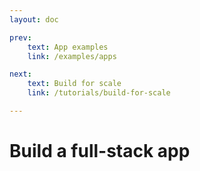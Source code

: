 ```yaml
---
layout: doc

prev:
    text: App examples
    link: /examples/apps

next:
    text: Build for scale
    link: /tutorials/build-for-scale

---
```


# Build a full-stack app
